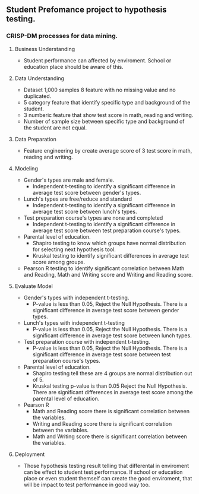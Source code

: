 **Student Prefomance project** to hypothesis testing.
---
### CRISP-DM processes for data mining.
1. Business Understanding
    * Student performance can affected by enviroment. School or education place should be aware of this.

2. Data Understanding
    * Dataset 1,000 samples 8 feature with no missing value and no duplicated.
    * 5 category feature that identify specific type and background of the student.
    * 3 numberic feature that show test score in math, reading and writing.
    * Number of sample size between specific type and background of the student are not equal.
    
3. Data Preparation
    * Feature engineering by create average score of 3 test score in math, reading and writing.

4. Modeling
    * Gender's types are male and female.
        * Independent t-testing to identify a significant difference in average test score between gender's types.
    * Lunch's types are free/reduce and standard
        * Independent t-testing to identify a significant difference in average test score between lunch's types.
    * Test preparation course's types are none and completed
        * Independent t-testing to identify a significant difference in average test score between test preparation course's types.
    * Parental level of education.
        * Shapiro testing to know which groups have normal distribution for selecting next hypothesis tool.
        * Kruskal testing to identify significant differences in average test score among groups.
    * Pearson R testing to identify significant correlation between Math and Reading, Math and Writing score and Writing and Reading score.

5. Evaluate Model
    * Gender's types with independent t-testing.
        * P-value is less than 0.05, Reject the Null Hypothesis. There is a significant difference in average test score between gender types.
    * Lunch's types with independent t-testing
        * P-value is less than 0.05, Reject the Null Hypothesis. There is a significant difference in average test score between lunch types.
    * Test preparation course with independent t-testing.
        * P-value is less than 0.05, Reject the Null Hypothesis. There is a significant difference in average test score between test preparation course's types.
    * Parental level of education.
        * Shapiro testing tell these are 4 groups are normal distribution out of 5. 
        * Kruskal testing p-value is than 0.05
        Reject the Null Hypothesis. There are significant differences in average test score among the parental level of education.
    * Pearson R 
        * Math and Reading score there is significant correlation between the variables.
        * Writing and Reading score there is significant correlation between the variables.
        * Math and Writing score there is significant correlation between the variables.


6. Deployment
    * Those hypothesis testing result telling that differental in enviroment can be effect to student test performance. If school or education place or even student themself can create the good enviroment, that will be impact to test performance in good way too.